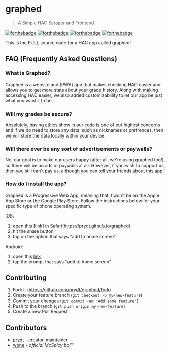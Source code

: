 # graphed

> A Simple HAC Scraper and Frontend

[![forthebadge](https://forthebadge.com/images/badges/built-with-love.svg)](https://forthebadge.com) [![forthebadge](https://forthebadge.com/images/badges/made-with-vue.svg)](https://forthebadge.com) [![forthebadge](https://forthebadge.com/images/badges/made-with-python.svg)](https://forthebadge.com) [![forthebadge](https://forthebadge.com/images/badges/reading-6th-grade-level.svg)](https://forthebadge.com)

This is the FULL source code for a HAC app called graphed!

## FAQ (Frequently Asked Questions)

### What is Graphed?

Graphed is a website and (PWA) app that makes checking HAC easier and allows you to get more stats about your grade history.
Along with making accessing HAC easier, we also added customizabillity to let our app be just what you want it to be.

### Will my grades be secure?

Absolutely, having ethics show in our code is one of our highest concerns and if we do need to store any data, such as nicknames or prefrences, then we will store the data locally within your device.

### Will there ever be any sort of advertisements or paywalls?

No, our goal is to make our users happy (after all, we're using graphed too!), so there will be no ads or paywalls at all.
However, if you wish to support us, then you still can't pay us, although you can tell your friends about this app!

### How do I install the app?

Graphed is a Progressive Web App, meaning that it won't be on the Apple App Store or the Google Play Store. Follow the instructions below for your specific type of phone operating system.

iOS:

1. open this [link] in Safari(https://prydt.github.io/graphed)
2. hit the share button
3. tap on the option that says "add to home screen"

Android:

1. open this [link](https://prydt.github.io/graphed)
2. tap the prompt that says "add to home screen"

## Contributing

1. Fork it (<https://github.com/prydt/graphed/fork>)
2. Create your feature branch (`git checkout -b my-new-feature`)
3. Commit your changes (`git commit -am 'Add some feature'`)
4. Push to the branch (`git push origin my-new-feature`)
5. Create a new Pull Request

## Contributors

- [prydt](https://github.com/prydt) - creator, maintainer
- [wbne](https://github.com/wbne) - *official McSpicy boi:tm:*
